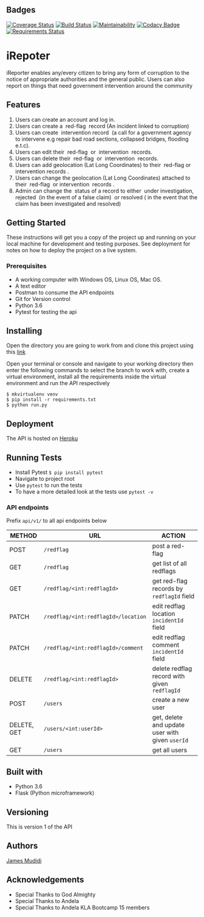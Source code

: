 ## Badges
[![Coverage Status](https://coveralls.io/repos/github/JamesMudidi/iReporterApi/badge.svg?branch=develop-v1)](https://coveralls.io/github/JamesMudidi/iReporterApi?branch=develop-v1)
[![Build Status](https://travis-ci.org/JamesMudidi/iReporterApi.svg?branch=develop-v1)](https://travis-ci.org/JamesMudidi/iReporterApi)
[![Maintainability](https://api.codeclimate.com/v1/badges/11b0282d0f924649df79/maintainability)](https://codeclimate.com/github/JamesMudidi/iReporterApi/maintainability)
[![Codacy Badge](https://api.codacy.com/project/badge/Grade/f67f3e96d96f43849796c31782176141)](https://www.codacy.com/app/JamesMudidi/iReporterApi?utm_source=github.com&amp;utm_medium=referral&amp;utm_content=JamesMudidi/iReporterApi&amp;utm_campaign=Badge_Grade)
[![Requirements Status](https://requires.io/github/JamesMudidi/iReporterApi/requirements.svg?branch=develop-v1)](https://requires.io/github/JamesMudidi/iReporterApi/requirements/?branch=develop-v1)

# iRepoter
iReporter enables any/every citizen to bring any form of corruption to the notice of appropriate authorities and the general public. Users can also report on things that need government intervention around the community

## Features
1. Users can create an account and log in.
2. Users can create a ​ red-flag ​ record (An incident linked to corruption)
3. Users can create ​ intervention​​ record​ ​ (a call for a government agency to intervene e.g repair bad road sections, collapsed bridges, flooding e.t.c).
4. Users can edit their ​ red-flag ​ or ​ intervention ​ records.
5. Users can delete their ​ red-flag ​ or ​ intervention ​ records.
6. Users can add geolocation (Lat Long Coordinates) to their ​ red-flag ​ or ​ intervention records​ .
7. Users can change the geolocation (Lat Long Coordinates) attached to their ​ red-flag ​ or intervention ​ records​ .
8. Admin can change the ​ status​​ of a record to either ​ under investigation, rejected ​ (in the event of a false claim)​ ​ or​ resolved ( ​ in the event that the claim has been investigated and resolved)​


## Getting Started
These instructions will get you a copy of the project up and running on your local machine for development and testing purposes. See deployment for notes on how to deploy the project on a live system.

### Prerequisites
* A working computer with Windows OS, Linux OS, Mac OS.
* A text editor
* Postman to consume the API endpoints
* Git for Version control
* Python 3.6
* Pytest for testing the api

## Installing

Open the directory you are going to work from and clone this project using this [link](https://github.com/JamesMudidi/iReporterApi.git)

Open your terminal or console and navigate to your working directory then enter the following commands to select the branch to work with, create a virtual environment, install all the requirements inside the virtual environment and run the API respectively

```
$ mkvirtualenv venv
$ pip install -r requirements.txt
$ python run.py
```

## Deployment

The API is hosted on [Heroku](https://ireporterapi.herokuapp.com/)

## Running Tests
* Install Pytest `$ pip install pytest`
* Navigate to project root
* Use `pytest` to run the tests
* To have a more detailed look at the tests use `pytest -v`

### API endpoints

Prefix `api/v1/` to all api endpoints below

| METHOD   | URL  | ACTION |
|---|---|---|
| POST |  `/redflag` | post a red-flag |
| GET |  `/redflag` | get list of all redflags |
| GET |  `/redflag/<int:redflagId>` | get red-flag records by `redflagId` field |
| PATCH |  `/redflag/<int:redflagId>/location` | edit redflag location `incidentId` field |
| PATCH |  `/redflag/<int:redflagId>/comment` | edit redflag comment `incidentId` field |
| DELETE  |  `/redflag/<int:redflagId>` | delete redflag record with given `redflagId` |
| POST |  `/users` | create a new user |
| DELETE, GET |  `/users/<int:userId>` | get, delete and update user with given `userId`|
| GET |  `/users` | get all users |

## Built with
* Python 3.6
* Flask (Python microframework)

## Versioning
This is version 1 of the API

## Authors
[James Mudidi](https://github.com/JamesMudidi)

## Acknowledgements
* Special Thanks to God Almighty
* Special Thanks to Andela
* Special Thanks to Andela KLA Bootcamp 15 members
